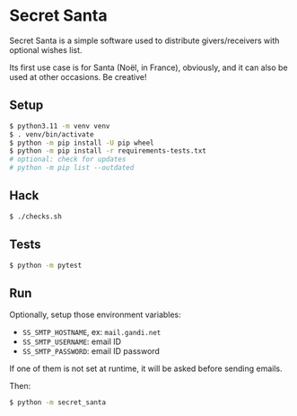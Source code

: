 # Secret Santa

Secret Santa is a simple software used to distribute givers/receivers with optional wishes list.

Its first use case is for Santa (Noël, in France), obviously, and it can also be used at other occasions. Be creative!

## Setup

```bash
$ python3.11 -m venv venv
$ . venv/bin/activate
$ python -m pip install -U pip wheel
$ python -m pip install -r requirements-tests.txt
# optional: check for updates
# python -m pip list --outdated
```

## Hack

```bash
$ ./checks.sh
```

## Tests

```bash
$ python -m pytest
```

## Run

Optionally, setup those environment variables:

- `SS_SMTP_HOSTNAME`, ex: `mail.gandi.net`
- `SS_SMTP_USERNAME`: email ID
- `SS_SMTP_PASSWORD`: email ID password

If one of them is not set at runtime, it will be asked before sending emails.

Then:

```bash
$ python -m secret_santa
```
